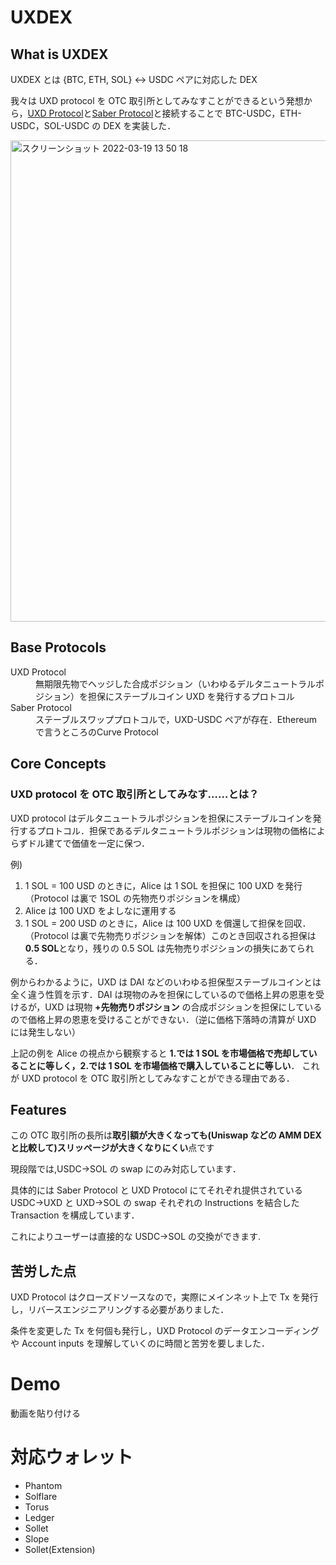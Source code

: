 # UXDEX

## What is UXDEX

UXDEX とは {BTC, ETH, SOL} <-> USDC ペアに対応した DEX

我々は UXD protocol を OTC 取引所としてみなすことができるという発想から，[UXD Protocol](https://uxd.fi/)と[Saber Protocol](https://app.saber.so/#/swap)と接続することで BTC-USDC，ETH-USDC，SOL-USDC の DEX を実装した．

<img width="770" alt="スクリーンショット 2022-03-19 13 50 18" src="https://user-images.githubusercontent.com/47593288/159107418-ee42174e-b75e-49c4-ab89-95dd792ee9cf.png">

## Base Protocols

<dl>
  <dt> <a ref="https://uxd.fi/">UXD Protocol</a> </dt>
  <dd>無期限先物でヘッジした合成ポジション（いわゆるデルタニュートラルポジション）を担保にステーブルコイン UXD を発行するプロトコル</dd>
  <dt><a ref="https://app.saber.so">Saber Protocol</a></dt>
  <dd>ステーブルスワッププロトコルで，UXD-USDC ペアが存在．Ethereum で言うところの<a ref="https://curve.fi">Curve Protocol</a></dd>
</dl>

## Core Concepts

### UXD protocol を OTC 取引所としてみなす……とは？

UXD protocol はデルタニュートラルポジションを担保にステーブルコインを発行するプロトコル．担保であるデルタニュートラルポジションは現物の価格によらずドル建てで価値を一定に保つ．

例)

1. 1 SOL = 100 USD のときに，Alice は 1 SOL を担保に 100 UXD を発行（Protocol は裏で 1SOL の先物売りポジションを構成）
2. Alice は 100 UXD をよしなに運用する
3. 1 SOL = 200 USD のときに，Alice は 100 UXD を償還して担保を回収．（Protocol は裏で先物売りポジションを解体）このとき回収される担保は **0.5 SOL**となり，残りの 0.5 SOL は先物売りポジションの損失にあてられる．

例からわかるように，UXD は DAI などのいわゆる担保型ステーブルコインとは全く違う性質を示す．DAI は現物のみを担保にしているので価格上昇の恩恵を受けるが，UXD は現物 **+先物売りポジション** の合成ポジションを担保にしているので価格上昇の恩恵を受けることができない．（逆に価格下落時の清算が UXD には発生しない）

上記の例を Alice の視点から観察すると **1.では 1 SOL を市場価格で売却していることに等しく，2.では 1 SOL を市場価格で購入していることに等しい**． これが UXD protocol を OTC 取引所としてみなすことができる理由である．

## Features

この OTC 取引所の長所は**取引額が大きくなっても(Uniswap などの AMM DEX と比較して)スリッページが大きくなりにくい**点です

現段階では,USDC→SOL の swap にのみ対応しています．

具体的には Saber Protocol と UXD Protocol にてそれぞれ提供されている USDC→UXD と UXD→SOL の swap それぞれの Instructions を結合した Transaction を構成しています．

これによりユーザーは直接的な USDC→SOL の交換ができます.

## 苦労した点

UXD Protocol はクローズドソースなので，実際にメインネット上で Tx を発行し，リバースエンジニアリングする必要がありました．

条件を変更した Tx を何個も発行し，UXD Protocol のデータエンコーディングや Account inputs を理解していくのに時間と苦労を要しました．

# Demo

動画を貼り付ける

# 対応ウォレット

- Phantom
- Solflare
- Torus
- Ledger
- Sollet
- Slope
- Sollet(Extension)

